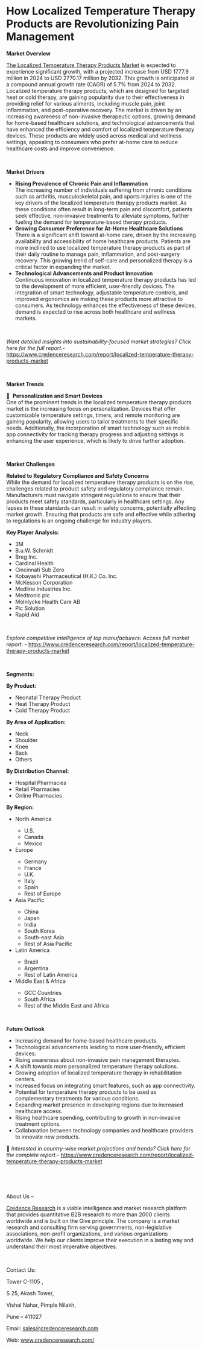 # How Localized Temperature Therapy Products are Revolutionizing Pain Management


<p><strong>Market Overview</strong></p>
<p><a href="https://www.credenceresearch.com/report/localized-temperature-therapy-products-market">The Localized Temperature Therapy Products Market</a> is expected to experience significant growth, with a projected increase from USD 1777.9 million in 2024 to USD 2770.17 million by 2032. This growth is anticipated at a compound annual growth rate (CAGR) of 5.7% from 2024 to 2032. Localized temperature therapy products, which are designed for targeted heat or cold therapy, are gaining popularity due to their effectiveness in providing relief for various ailments, including muscle pain, joint inflammation, and post-operative recovery. The market is driven by an increasing awareness of non-invasive therapeutic options, growing demand for home-based healthcare solutions, and technological advancements that have enhanced the efficiency and comfort of localized temperature therapy devices. These products are widely used across medical and wellness settings, appealing to consumers who prefer at-home care to reduce healthcare costs and improve convenience.</p>
<p><strong>&nbsp;</strong></p>
<p><strong>Market Drivers</strong></p>
<ul>
<li><strong>Rising Prevalence of Chronic Pain and Inflammation</strong><br /> The increasing number of individuals suffering from chronic conditions such as arthritis, musculoskeletal pain, and sports injuries is one of the key drivers of the localized temperature therapy products market. As these conditions often result in long-term pain and discomfort, patients seek effective, non-invasive treatments to alleviate symptoms, further fueling the demand for temperature-based therapy products.</li>
<li><strong>Growing Consumer Preference for At-Home Healthcare Solutions</strong><br /> There is a significant shift toward at-home care, driven by the increasing availability and accessibility of home healthcare products. Patients are more inclined to use localized temperature therapy products as part of their daily routine to manage pain, inflammation, and post-surgery recovery. This growing trend of self-care and personalized therapy is a critical factor in expanding the market.</li>
<li><strong>Technological Advancements and Product Innovation</strong><br /> Continuous innovation in localized temperature therapy products has led to the development of more efficient, user-friendly devices. The integration of smart technology, adjustable temperature controls, and improved ergonomics are making these products more attractive to consumers. As technology enhances the effectiveness of these devices, demand is expected to rise across both healthcare and wellness markets.</li>
</ul>
<p><strong>&nbsp;</strong></p>
<p><em>Want detailed insights into sustainability-focused market strategies? Click here for the full report.- </em><a href="https://www.credenceresearch.com/report/localized-temperature-therapy-products-market">https://www.credenceresearch.com/report/localized-temperature-therapy-products-market</a></p>
<p>&nbsp;</p>
<p><strong>Market Trends</strong></p>
<p>&nbsp; <strong>Personalization and Smart Devices</strong><br /> One of the prominent trends in the localized temperature therapy products market is the increasing focus on personalization. Devices that offer customizable temperature settings, timers, and remote monitoring are gaining popularity, allowing users to tailor treatments to their specific needs. Additionally, the incorporation of smart technology such as mobile app connectivity for tracking therapy progress and adjusting settings is enhancing the user experience, which is likely to drive further adoption.</p>
<p><strong>&nbsp;</strong></p>
<p><strong>Market Challenges</strong></p>
<p><strong>Related to Regulatory Compliance and Safety Concerns</strong><br /> While the demand for localized temperature therapy products is on the rise, challenges related to product safety and regulatory compliance remain. Manufacturers must navigate stringent regulations to ensure that their products meet safety standards, particularly in healthcare settings. Any lapses in these standards can result in safety concerns, potentially affecting market growth. Ensuring that products are safe and effective while adhering to regulations is an ongoing challenge for industry players.</p>
<p><strong>Key Player Analysis:</strong></p>
<ul>
<li>3M</li>
<li>B.u.W. Schmidt</li>
<li>Breg Inc.</li>
<li>Cardinal Health</li>
<li>Cincinnati Sub Zero</li>
<li>Kobayashi Pharmaceutical (H.K.) Co. Inc.</li>
<li>McKesson Corporation</li>
<li>Medline Industries Inc.</li>
<li>Medtronic plc</li>
<li>M&ouml;lnlycke Health Care AB</li>
<li>Pic Solution</li>
<li>Rapid Aid</li>
</ul>
<p>&nbsp;</p>
<p><em>Explore competitive intelligence of top manufacturers: Access full market report. - </em><a href="https://www.credenceresearch.com/report/localized-temperature-therapy-products-market">https://www.credenceresearch.com/report/localized-temperature-therapy-products-market</a></p>
<p>&nbsp;</p>
<p><strong>Segments:</strong></p>
<p><strong>By Product:</strong></p>
<ul>
<li>Neonatal Therapy Product</li>
<li>Heat Therapy Product</li>
<li>Cold Therapy Product</li>
</ul>
<p><strong>By Area of Application:</strong></p>
<ul>
<li>Neck</li>
<li>Shoulder</li>
<li>Knee</li>
<li>Back</li>
<li>Others</li>
</ul>
<p><strong>By Distribution Channel:</strong></p>
<ul>
<li>Hospital Pharmacies</li>
<li>Retail Pharmacies</li>
<li>Online Pharmacies</li>
</ul>
<p><strong>By Region:</strong></p>
<ul>
<li>North America</li>
<ul>
<li>U.S.</li>
<li>Canada</li>
<li>Mexico</li>
</ul>
<li>Europe</li>
<ul>
<li>Germany</li>
<li>France</li>
<li>U.K.</li>
<li>Italy</li>
<li>Spain</li>
<li>Rest of Europe</li>
</ul>
<li>Asia Pacific</li>
<ul>
<li>China</li>
<li>Japan</li>
<li>India</li>
<li>South Korea</li>
<li>South-east Asia</li>
<li>Rest of Asia Pacific</li>
</ul>
<li>Latin America</li>
<ul>
<li>Brazil</li>
<li>Argentina</li>
<li>Rest of Latin America</li>
</ul>
<li>Middle East &amp; Africa</li>
<ul>
<li>GCC Countries</li>
<li>South Africa</li>
<li>Rest of the Middle East and Africa</li>
</ul>
</ul>
<p>&nbsp;</p>
<p><strong>Future Outlook </strong></p>
<ul>
<li>Increasing demand for home-based healthcare products.</li>
<li>Technological advancements leading to more user-friendly, efficient devices.</li>
<li>Rising awareness about non-invasive pain management therapies.</li>
<li>A shift towards more personalized temperature therapy solutions.</li>
<li>Growing adoption of localized temperature therapy in rehabilitation centers.</li>
<li>Increased focus on integrating smart features, such as app connectivity.</li>
<li>Potential for temperature therapy products to be used as complementary treatments for various conditions.</li>
<li>Expanding market presence in developing regions due to increased healthcare access.</li>
<li>Rising healthcare spending, contributing to growth in non-invasive treatment options.</li>
<li>Collaboration between technology companies and healthcare providers to innovate new products.</li>
</ul>
<p>📌 <em>Interested in country-wise market projections and trends? Click here for the complete report.- </em><a href="https://www.credenceresearch.com/report/localized-temperature-therapy-products-market">https://www.credenceresearch.com/report/localized-temperature-therapy-products-market</a></p>
<p>&nbsp;</p>
<p>&nbsp;</p>
<p>About Us &ndash;</p>
<p><a href="https://www.credenceresearch.com/">Credence Research</a> is a viable intelligence and market research platform that provides quantitative B2B research to more than 2000 clients worldwide and is built on the Give principle. The company is a market research and consulting firm serving governments, non-legislative associations, non-profit organizations, and various organizations worldwide. We help our clients improve their execution in a lasting way and understand their most imperative objectives.</p>
<p>&nbsp;</p>
<p>Contact Us:</p>
<p>Tower C-1105 ,</p>
<p>S 25, Akash Tower,</p>
<p>Vishal Nahar, Pimple Nilakh,</p>
<p>Pune &ndash; 411027</p>
<p>Email: <a href="mailto:sales@credenceresearch.com">sales@credenceresearch.com</a></p>
<p>Web: <a href="http://www.credenceresearch.com/">www.credenceresearch.com/</a></p>
